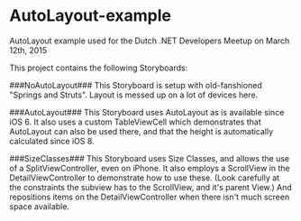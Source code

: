 # AutoLayout-example
AutoLayout example used for the Dutch .NET Developers Meetup on March 12th, 2015

This project contains the following Storyboards:

###NoAutoLayout###
This Storyboard is setup with old-fanshioned "Springs and Struts". Layout is messed up on a lot of devices here.

###AutoLayout###
This Storyboard uses AutoLayout as is available since iOS 6. It also uses a custom TableViewCell which demonstrates that AutoLayout can also be used there, and that the height is automatically calculated since iOS 8.

###SizeClasses###
This Storyboard uses Size Classes, and allows the use of a SplitViewController, even on iPhone. It also employs a ScrollView in the DetailViewController to demonstrate how to use these. (Look carefully at the constraints the subview has to the ScrollView, and it's parent View.) And repositions items on the DetailViewController when there isn't much screen space available.
